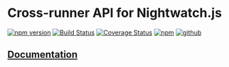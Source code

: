 # Cross-runner API for Nightwatch.js

[![npm version](https://badge.fury.io/js/nightwatch-api.svg)](https://badge.fury.io/js/nightwatch-api)
[![Build Status](https://github.com/mucsi96/nightwatch-api/workflows/Build/badge.svg?branch=master)](https://github.com/mucsi96/nightwatch-api/actions)
[![Coverage Status](https://coveralls.io/repos/github/mucsi96/nightwatch-api/badge.svg?branch=master)](https://coveralls.io/github/mucsi96/nightwatch-api?branch=master)
[![npm](https://img.shields.io/npm/dw/nightwatch-api?style=flat)](https://www.npmjs.com/package/nightwatch-api)
[![github](https://img.shields.io/badge/PRs-welcome-blue.svg)](https://github.com/mucsi96/nightwatch-api)

## [Documentation](https://nightwatch-api.netlify.com)
